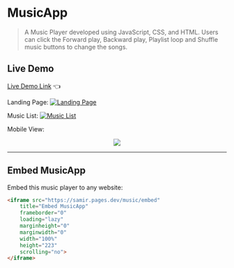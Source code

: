 # MusicApp

>  A Music Player developed using JavaScript, CSS, and HTML. Users can click the Forward play, Backward play, Playlist loop and Shuffle music buttons to change the songs.

## Live Demo

[Live Demo Link](https://samir.pages.dev/music) :point_left:

Landing Page:
<a href="#" rel="Landing Page">![Landing Page](https://raw.githubusercontent.com/SamirPaulb/assets/main/music/2.png)</a>


Music List:
<a href="#" rel="Music List">![Music List](https://raw.githubusercontent.com/SamirPaulb/assets/main/music/1.png)</a>


Mobile View:
<p align="center">
<a href="#" rel="Mobile View"><img src="https://raw.githubusercontent.com/SamirPaulb/assets/main/music/mobile-view.webp"></a>
</p>

---

## Embed MusicApp

Embed this music player to any website:

```html
<iframe src="https://samir.pages.dev/music/embed"
	title="Embed MusicApp"
	frameborder="0"
	loading="lazy"
	marginheight="0"
	marginwidth="0"
	width="100%"
	height="223"
	scrolling="no">
</iframe>
```
